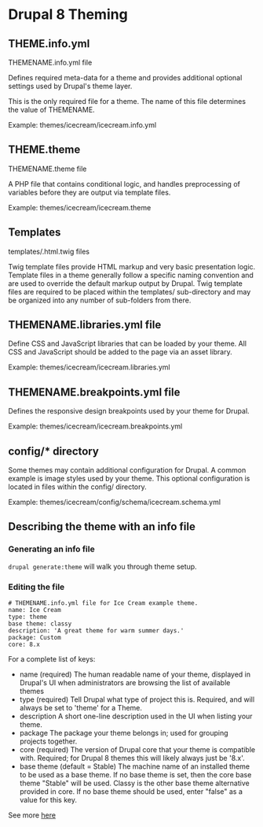 # Drupal 8 Theming

## THEME.info.yml

THEMENAME.info.yml file

Defines required meta-data for a theme and provides additional optional settings used by Drupal's theme layer.

This is the only required file for a theme. The name of this file determines the value of THEMENAME.

Example: themes/icecream/icecream.info.yml

## THEME.theme

THEMENAME.theme file

A PHP file that contains conditional logic, and handles preprocessing of variables before they are output via template files.

Example: themes/icecream/icecream.theme

## Templates

templates/.html.twig files

Twig template files provide HTML markup and very basic presentation logic. Template files in a theme generally follow a specific naming convention and are used to override the default markup output by Drupal. Twig template files are required to be placed within the templates/ sub-directory and may be organized into any number of sub-folders from there.

## THEMENAME.libraries.yml file

Define CSS and JavaScript libraries that can be loaded by your theme. All CSS and JavaScript should be added to the page via an asset library.

Example: themes/icecream/icecream.libraries.yml

## THEMENAME.breakpoints.yml file

Defines the responsive design breakpoints used by your theme for Drupal.

Example: themes/icecream/icecream.breakpoints.yml

## config/* directory

Some themes may contain additional configuration for Drupal. A common example is image styles used by your theme. This optional configuration is located in files within the config/ directory.

Example: themes/icecream/config/schema/icecream.schema.yml

## Describing the theme with an info file

### Generating an info file

`drupal generate:theme` will walk you through theme setup.

### Editing the file

```
# THEMENAME.info.yml file for Ice Cream example theme.
name: Ice Cream
type: theme
base theme: classy
description: 'A great theme for warm summer days.'
package: Custom
core: 8.x
```

For a complete list of keys:

- name (required) The human readable name of your theme, displayed in Drupal's UI when administrators are browsing the list of available themes
- type (required) Tell Drupal what type of project this is. Required, and will always be set to 'theme' for a Theme.
- description A short one-line description used in the UI when listing your theme.
- package The package your theme belongs in; used for grouping projects together.
- core (required) The version of Drupal core that your theme is compatible with. Required; for Drupal 8 themes this will likely always just be '8.x'.
- base theme (default = Stable) The machine name of an installed theme to be used as a base theme. If no base theme is set, then the core base theme "Stable" will be used. Classy is the other base theme alternative provided in core. If no base theme should be used, enter "false" as a value for this key.

See more [here](https://www.drupal.org/node/2349827)
